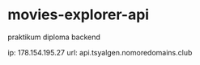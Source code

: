 # movies-explorer-api
praktikum diploma backend

ip: 178.154.195.27
url: api.tsyalgen.nomoredomains.club

